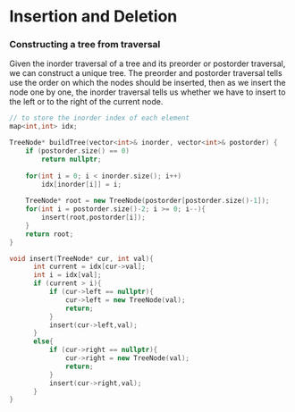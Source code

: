# Insertion and Deletion

### Constructing a tree from traversal

Given the inorder traversal of a tree and its preorder or postorder 
traversal, we can construct a unique tree.
The preorder and postorder traversal tells use the order
on which the nodes should be inserted, then as we insert
the node one by one, the inorder traversal tells us whether
we have to insert to the left or to the right of the
current node.

```cpp
// to store the inorder index of each element 
map<int,int> idx; 

TreeNode* buildTree(vector<int>& inorder, vector<int>& postorder) {
    if (postorder.size() == 0)
        return nullptr;
    
    for(int i = 0; i < inorder.size(); i++)
        idx[inorder[i]] = i; 
    
    TreeNode* root = new TreeNode(postorder[postorder.size()-1]);
    for(int i = postorder.size()-2; i >= 0; i--){
        insert(root,postorder[i]); 
    }
    return root;
}

void insert(TreeNode* cur, int val){
      int current = idx[cur->val];
      int i = idx[val];
      if (current > i){
          if (cur->left == nullptr){
              cur->left = new TreeNode(val);
              return;
          }
          insert(cur->left,val);
      }
      else{
          if (cur->right == nullptr){
              cur->right = new TreeNode(val);
              return;
          }
          insert(cur->right,val);
      }
}
```